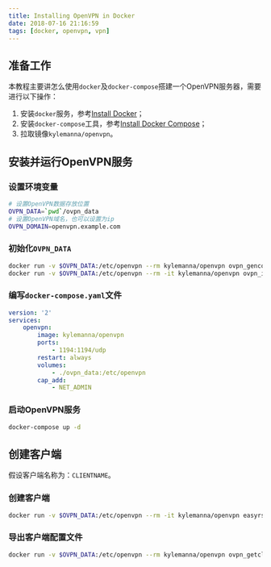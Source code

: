 ```yaml
---
title: Installing OpenVPN in Docker
date: 2018-07-16 21:16:59
tags: [docker, openvpn, vpn]
---
```


## 准备工作

本教程主要讲怎么使用`docker`及`docker-compose`搭建一个OpenVPN服务器，需要进行以下操作：

1. 安装`docker`服务，参考[Install Docker][]；
2. 安装`docker-compose`工具，参考[Install Docker Compose][]；
3. 拉取镜像`kylemanna/openvpn`。

## 安装并运行OpenVPN服务

### 设置环境变量

```bash
# 设置OpenVPN数据存放位置
OVPN_DATA=`pwd`/ovpn_data
# 设置OpenVPN域名，也可以设置为ip
OVPN_DOMAIN=openvpn.example.com
```

### 初始化`OVPN_DATA`

```bash
docker run -v $OVPN_DATA:/etc/openvpn --rm kylemanna/openvpn ovpn_genconfig -u udp://$OVPN_DOMAIN
docker run -v $OVPN_DATA:/etc/openvpn --rm -it kylemanna/openvpn ovpn_initpki
```

### 编写`docker-compose.yaml`文件

```yaml
version: '2'
services:
    openvpn:
        image: kylemanna/openvpn
        ports:
            - 1194:1194/udp
        restart: always
        volumes:
            - ./ovpn_data:/etc/openvpn
        cap_add:
            - NET_ADMIN
```

### 启动OpenVPN服务

```bash
docker-compose up -d
```

## 创建客户端

假设客户端名称为：`CLIENTNAME`。

### 创建客户端

```bash
docker run -v $OVPN_DATA:/etc/openvpn --rm -it kylemanna/openvpn easyrsa build-client-full CLIENTNAME nopass
```

### 导出客户端配置文件

```bash
docker run -v $OVPN_DATA:/etc/openvpn --rm kylemanna/openvpn ovpn_getclient CLIENTNAME > CLIENTNAME.ovpn
```


[OpenVPN]: https://openvpn.net/
[Install Docker]: https://docs.docker.com/engine/installation/
[Install Docker Compose]: https://docs.docker.com/compose/install/
